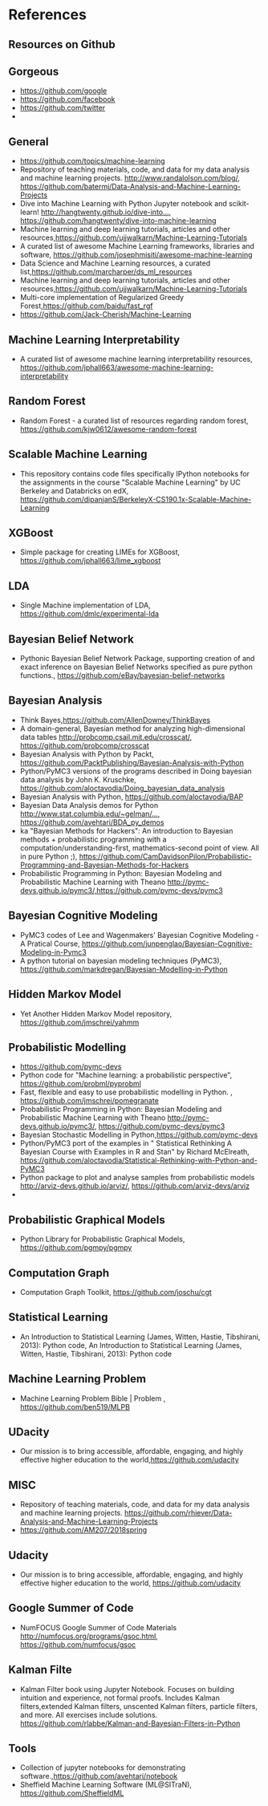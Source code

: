 # References 

## Resources on Github

## Gorgeous
+ https://github.com/google
+ https://github.com/facebook
+ https://github.com/twitter
+

## General
+ https://github.com/topics/machine-learning
+ Repository of teaching materials, code, and data for my data analysis and machine learning projects. http://www.randalolson.com/blog/, https://github.com/batermj/Data-Analysis-and-Machine-Learning-Projects
+ Dive into Machine Learning with Python Jupyter notebook and scikit-learn! http://hangtwenty.github.io/dive-into…, https://github.com/hangtwenty/dive-into-machine-learning
+ Machine learning and deep learning tutorials, articles and other resources,https://github.com/ujjwalkarn/Machine-Learning-Tutorials
+ A curated list of awesome Machine Learning frameworks, libraries and software, https://github.com/josephmisiti/awesome-machine-learning
+ Data Science and Machine Learning resources, a curated list,https://github.com/marcharper/ds_ml_resources
+ Machine learning and deep learning tutorials, articles and other resources,https://github.com/ujjwalkarn/Machine-Learning-Tutorials
+ Multi-core implementation of Regularized Greedy Forest,https://github.com/baidu/fast_rgf
+ https://github.com/Jack-Cherish/Machine-Learning

## Machine Learning Interpretability
+ A curated list of awesome machine learning interpretability resources, https://github.com/jphall663/awesome-machine-learning-interpretability

## Random Forest
+ Random Forest - a curated list of resources regarding random forest, 	https://github.com/kjw0612/awesome-random-forest

## Scalable Machine Learning
+ This repository contains code files specifically IPython notebooks for the assignments in the course "Scalable Machine Learning" by UC Berkeley and Databricks on edX, https://github.com/dipanjanS/BerkeleyX-CS190.1x-Scalable-Machine-Learning

## XGBoost
+ Simple package for creating LIMEs for XGBoost, https://github.com/jphall663/lime_xgboost

## LDA
+ Single Machine implementation of LDA, https://github.com/dmlc/experimental-lda

## Bayesian Belief Network
+ Pythonic Bayesian Belief Network Package, supporting creation of and exact inference on Bayesian Belief Networks specified as pure python functions., https://github.com/eBay/bayesian-belief-networks

## Bayesian Analysis
+ Think Bayes,https://github.com/AllenDowney/ThinkBayes
+ A domain-general, Bayesian method for analyzing high-dimensional data tables http://probcomp.csail.mit.edu/crosscat/, https://github.com/probcomp/crosscat
+ Bayesian Analysis with Python by Packt, https://github.com/PacktPublishing/Bayesian-Analysis-with-Python
+ Python/PyMC3 versions of the programs described in Doing bayesian data analysis by John K. Kruschke, https://github.com/aloctavodia/Doing_bayesian_data_analysis
+ Bayesian Analysis with Python, https://github.com/aloctavodia/BAP
+ Bayesian Data Analysis demos for Python http://www.stat.columbia.edu/~gelman/…, https://github.com/avehtari/BDA_py_demos
+ ka "Bayesian Methods for Hackers": An introduction to Bayesian methods + probabilistic programming with a computation/understanding-first, mathematics-second point of view. All in pure Python ;), https://github.com/CamDavidsonPilon/Probabilistic-Programming-and-Bayesian-Methods-for-Hackers
+ Probabilistic Programming in Python: Bayesian Modeling and Probabilistic Machine Learning with Theano http://pymc-devs.github.io/pymc3/,https://github.com/pymc-devs/pymc3


## Bayesian Cognitive Modeling
+ PyMC3 codes of Lee and Wagenmakers' Bayesian Cognitive Modeling - A Pratical Course, https://github.com/junpenglao/Bayesian-Cognitive-Modeling-in-Pymc3
+ A python tutorial on bayesian modeling techniques (PyMC3), https://github.com/markdregan/Bayesian-Modelling-in-Python

## Hidden Markov Model
+ Yet Another Hidden Markov Model repository, https://github.com/jmschrei/yahmm

## Probabilistic Modelling
+ https://github.com/pymc-devs
+ Python code for "Machine learning: a probabilistic perspective", https://github.com/probml/pyprobml
+ Fast, flexible and easy to use probabilistic modelling in Python. , https://github.com/jmschrei/pomegranate
+ Probabilistic Programming in Python: Bayesian Modeling and Probabilistic Machine Learning with Theano http://pymc-devs.github.io/pymc3/, 	https://github.com/pymc-devs/pymc3
+ Bayesian Stochastic Modelling in Python,https://github.com/pymc-devs
+ Python/PyMC3 port of the examples in " Statistical Rethinking A Bayesian Course with Examples in R and Stan" by Richard McElreath, https://github.com/aloctavodia/Statistical-Rethinking-with-Python-and-PyMC3
+ Python package to plot and analyse samples from probabilistic models http://arviz-devs.github.io/arviz/, https://github.com/arviz-devs/arviz
+ 

## Probabilistic Graphical Models
+ Python Library for Probabilistic Graphical Models, https://github.com/pgmpy/pgmpy

## Computation Graph
+ Computation Graph Toolkit, https://github.com/joschu/cgt

## Statistical Learning
+ An Introduction to Statistical Learning (James, Witten, Hastie, Tibshirani, 2013): Python code, An Introduction to Statistical Learning (James, Witten, Hastie, Tibshirani, 2013): Python code

## Machine Learning Problem
+ Machine Learning Problem Bible | Problem , https://github.com/ben519/MLPB

## UDacity
+ Our mission is to bring accessible, affordable, engaging, and highly effective higher education to the world,https://github.com/udacity

## MISC
+ Repository of teaching materials, code, and data for my data analysis and machine learning projects. https://github.com/rhiever/Data-Analysis-and-Machine-Learning-Projects
+ https://github.com/AM207/2018spring

## Udacity
+ Our mission is to bring accessible, affordable, engaging, and highly effective higher education to the world, https://github.com/udacity


## Google Summer of Code
+ NumFOCUS Google Summer of Code Materials http://numfocus.org/programs/gsoc.html, https://github.com/numfocus/gsoc

## Kalman Filte
+ Kalman Filter book using Jupyter Notebook. Focuses on building intuition and experience, not formal proofs. Includes Kalman filters,extended Kalman filters, unscented Kalman filters, particle filters, and more. All exercises include solutions.  https://github.com/rlabbe/Kalman-and-Bayesian-Filters-in-Python


## Tools
+ Collection of jupyter notebooks for demonstrating software.,https://github.com/avehtari/notebook
+ Sheffield Machine Learning Software (ML@SITraN), https://github.com/SheffieldML

